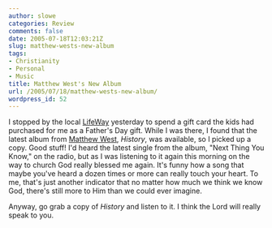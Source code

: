 ```yaml
---
author: slowe
categories: Review
comments: false
date: 2005-07-18T12:03:21Z
slug: matthew-wests-new-album
tags:
- Christianity
- Personal
- Music
title: Matthew West's New Album
url: /2005/07/18/matthew-wests-new-album/
wordpress_id: 52
---
```


I stopped by the local [LifeWay](http://www.lifewaystores.com/lwstore/) yesterday to spend a gift card the kids had purchased for me as a Father's Day gift. While I was there, I found that the latest album from [Matthew West](http://www.matthewwest.com/), _History_, was available, so I picked up a copy. Good stuff! I'd heard the latest single from the album, "Next Thing You Know," on the radio, but as I was listening to it again this morning on the way to church God really blessed me again. It's funny how a song that maybe you've heard a dozen times or more can really touch your heart. To me, that's just another indicator that no matter how much we think we know God, there's still more to Him than we could ever imagine.

Anyway, go grab a copy of _History_ and listen to it. I think the Lord will really speak to you.
